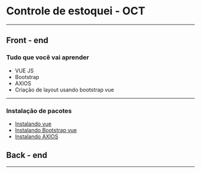 # Controle de estoquei - OCT

---

## Front - end 

### Tudo que você vai aprender

- VUE JS 
- Bootstrap 
- AXIOS 
- Criação de layout usando bootstrap vue

---

### Instalação de pacotes 

-  [Instalando vue](https://cli.vuejs.org/)
-  [Instalando Bootstrap vue](https://bootstrap-vue.js.org/docs)
-  [Instalando AXIOS](https://github.com/axios/axios)



## Back - end 

--- 